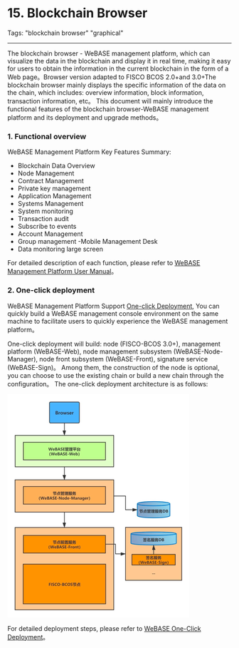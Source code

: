# 15. Blockchain Browser
Tags: "blockchain browser" "graphical"

------

The blockchain browser - WeBASE management platform, which can visualize the data in the blockchain and display it in real time, making it easy for users to obtain the information in the current blockchain in the form of a Web page。Browser version adapted to FISCO BCOS 2.0+and 3.0+The blockchain browser mainly displays the specific information of the data on the chain, which includes: overview information, block information, transaction information, etc。
This document will mainly introduce the functional features of the blockchain browser-WeBASE management platform and its deployment and upgrade methods。

### 1. Functional overview
WeBASE Management Platform Key Features Summary:
- Blockchain Data Overview
- Node Management
- Contract Management
- Private key management
- Application Management
- Systems Management
- System monitoring
- Transaction audit
- Subscribe to events
- Account Management
- Group management
-Mobile Management Desk
- Data monitoring large screen

For detailed description of each function, please refer to [WeBASE Management Platform User Manual](https://webasedoc.readthedocs.io/zh_CN/latest/docs/WeBASE-Console-Suit/index.html)。

### 2. One-click deployment
WeBASE Management Platform Support [One-click Deployment](https://webasedoc.readthedocs.io/zh_CN/lab-dev/docs/WeBASE/install.html), You can quickly build a WeBASE management console environment on the same machine to facilitate users to quickly experience the WeBASE management platform。

One-click deployment will build: node (FISCO-BCOS 3.0+), management platform (WeBASE-Web), node management subsystem (WeBASE-Node-Manager), node front subsystem (WeBASE-Front), signature service (WeBASE-Sign)。
Among them, the construction of the node is optional, you can choose to use the existing chain or build a new chain through the configuration。
The one-click deployment architecture is as follows:

![](../../images/webase/img.png)

For detailed deployment steps, please refer to [WeBASE One-Click Deployment](https://webasedoc.readthedocs.io/zh_CN/lab-dev/docs/WeBASE/install.html)。